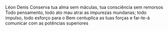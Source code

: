 Léon Denis
Conserva tua alma sem máculas, tua consciência sem remorsos Todo pensamento, todo ato mau atrai as impurezas mundanas; todo impulso, todo esforço para o Bem centuplica as tuas forças e far-te-á comunicar com as potências superiores
